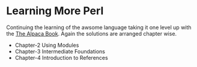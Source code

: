 Learning More Perl
==================

Continuing the learning of the awsome language taking it one level up with the [The Alpaca Book](http://shop.oreilly.com/product/0636920012689.do "The Alpaca Book"). Again the solutions are arranged chapter wise.

* Chapter-2 Using Modules
* Chapter-3 Intermediate Foundations
* Chapter-4 Introduction to References